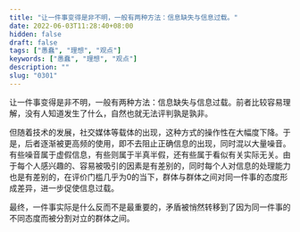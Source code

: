 ```yaml
---
title: "让一件事变得是非不明，一般有两种方法：信息缺失与信息过载。"
date: 2022-06-03T11:28:40+08:00
hidden: false
draft: false
tags: ["愚蠢", "理想", "观点"]
keywords: ["愚蠢", "理想", "观点"]
description: ""
slug: "0301"
---
```


让一件事变得是非不明，一般有两种方法：信息缺失与信息过载。前者比较容易理解，没有人知道发生了什么，自然也就无法评判孰是孰非。

但随着技术的发展，社交媒体等载体的出现，这种方式的操作性在大幅度下降。于是，后者逐渐被更高频的使用，即不去阻止正确信息的出现，同时混以大量噪音。有些噪音属于虚假信息，有些则属于半真半假，还有些属于看似有关实际无关。由于每个人感兴趣的、容易被吸引的因素是有差别的，同时每个人对信息的处理能力也是有差别的，在评价门槛几乎为0的当下，群体与群体之间对同一件事的态度形成差异，进一步促使信息过载。

最终，一件事实际是什么反而不是最重要的，矛盾被悄然转移到了因为同一件事的不同态度而被分割对立的群体之间。